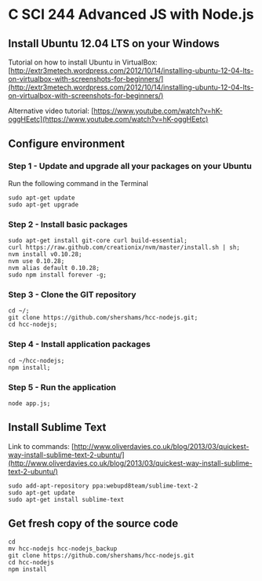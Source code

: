 # C SCI 244 Advanced JS with Node.js

## Install Ubuntu 12.04 LTS on your Windows

Tutorial on how to install Ubuntu in VirtualBox: [http://extr3metech.wordpress.com/2012/10/14/installing-ubuntu-12-04-lts-on-virtualbox-with-screenshots-for-beginners/](http://extr3metech.wordpress.com/2012/10/14/installing-ubuntu-12-04-lts-on-virtualbox-with-screenshots-for-beginners/)

Alternative video tutorial: [https://www.youtube.com/watch?v=hK-oggHEetc](https://www.youtube.com/watch?v=hK-oggHEetc)

## Configure environment

### Step 1 - Update and upgrade all your packages on your Ubuntu

Run the following command in the Terminal

	sudo apt-get update
	sudo apt-get upgrade

### Step 2 - Install basic packages

	sudo apt-get install git-core curl build-essential;
	curl https://raw.github.com/creationix/nvm/master/install.sh | sh;
	nvm install v0.10.28;
	nvm use 0.10.28;
	nvm alias default 0.10.28;
	sudo npm install forever -g;
	
### Step 3 - Clone the GIT repository

	cd ~/;
	git clone https://github.com/shershams/hcc-nodejs.git;
	cd hcc-nodejs;

### Step 4 - Install application packages

	cd ~/hcc-nodejs;
	npm install;

### Step 5 - Run the application

	node app.js;

## Install Sublime Text

Link to commands: [http://www.oliverdavies.co.uk/blog/2013/03/quickest-way-install-sublime-text-2-ubuntu/](http://www.oliverdavies.co.uk/blog/2013/03/quickest-way-install-sublime-text-2-ubuntu/)

	sudo add-apt-repository ppa:webupd8team/sublime-text-2
	sudo apt-get update
	sudo apt-get install sublime-text

## Get fresh copy of the source code

	cd
	mv hcc-nodejs hcc-nodejs_backup
	git clone https://github.com/shershams/hcc-nodejs.git
	cd hcc-nodejs
	npm install
